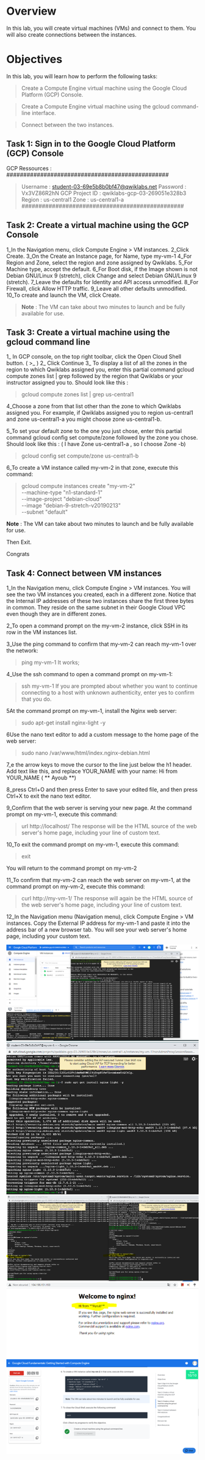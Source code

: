 # Overview
In this lab, you will create virtual machines (VMs) and connect to them. 
You will also create connections between the instances.

# Objectives
In this lab, you will learn how to perform the following tasks:

> Create a Compute Engine virtual machine using the Google Cloud Platform (GCP) Console.

> Create a Compute Engine virtual machine using the gcloud command-line interface.

> Connect between the two instances.

## Task 1: Sign in to the Google Cloud Platform (GCP) Console

GCP Ressources : 
################################################
> Username : student-03-69e5b8b0bf47@qwiklabs.net
> Password : Vx3VZ86R2hN
> GCP Project ID : qwiklabs-gcp-03-269051e328b3
> Region : us-central1
> Zone : us-central1-a
################################################


## Task 2: Create a virtual machine using the GCP Console

1_In the Navigation menu, click Compute Engine > VM instances.
2_Click Create.
3_On the Create an Instance page, for Name, type my-vm-1
4_For Region and Zone, select the region and zone assigned by Qwiklabs.
5_For Machine type, accept the default.
6_For Boot disk, if the Image shown is not Debian GNU/Linux 9 (stretch), click Change and select Debian GNU/Linux 9 (stretch).
7_Leave the defaults for Identity and API access unmodified.
8_For Firewall, click Allow HTTP traffic.
9_Leave all other defaults unmodified.
10_To create and launch the VM, click Create.

> **Note** : The VM can take about two minutes to launch and be fully available for use.

## Task 3: Create a virtual machine using the gcloud command line

1_ In GCP console, on the top right toolbar, click the Open Cloud Shell button.  ( >_ ) 
2_ Click Continue
3_ To display a list of all the zones in the region to which Qwiklabs assigned you, 
enter this partial command gcloud compute zones list | grep followed by the region that Qwiklabs or your instructor assigned you to.
Should look like this : 
> gcloud compute zones list | grep us-central1


4_Choose a zone from that list other than the zone to which Qwiklabs assigned you. 
For example, if Qwiklabs assigned you to region us-central1 and zone us-central1-a you might choose zone us-central1-b.

5_To set your default zone to the one you just chose, enter this partial command gcloud config set compute/zone followed by the zone you chose.
Should look like this :  ( I have Zone us-central1-a , so I choose Zone -b)
> gcloud config set compute/zone us-central1-b

6_To create a VM instance called my-vm-2 in that zone, execute this command:
> gcloud compute instances create "my-vm-2" \
--machine-type "n1-standard-1" \
--image-project "debian-cloud" \
--image "debian-9-stretch-v20190213" \
--subnet "default"

**Note** : The VM can take about two minutes to launch and be fully available for use.

Then Exit.

Congrats


## Task 4: Connect between VM instances

1_In the Navigation menu, click Compute Engine > VM instances.
You will see the two VM instances you created, each in a different zone.
Notice that the Internal IP addresses of these two instances share the first three bytes in common. 
They reside on the same subnet in their Google Cloud VPC even though they are in different zones.

2_To open a command prompt on the my-vm-2 instance, click SSH in its row in the VM instances list.

3_Use the ping command to confirm that my-vm-2 can reach my-vm-1 over the network:
> ping my-vm-1
It works;

4_Use the ssh command to open a command prompt on my-vm-1:

> ssh my-vm-1
If you are prompted about whether you want to continue connecting to a host with unknown authenticity, enter yes to confirm that you do.

5At the command prompt on my-vm-1, install the Nginx web server:
> sudo apt-get install nginx-light -y

6Use the nano text editor to add a custom message to the home page of the web server:
> sudo nano /var/www/html/index.nginx-debian.html

7_e the arrow keys to move the cursor to the line just below the h1 header. Add text like this, and replace YOUR_NAME with your name:
Hi from YOUR_NAME  ( ** Ayoub **)

8_press Ctrl+O and then press Enter to save your edited file, and then press Ctrl+X to exit the nano text editor.

9_Confirm that the web server is serving your new page. At the command prompt on my-vm-1, execute this command:
> url http://localhost/
The response will be the HTML source of the web server's home page, including your line of custom text.

10_To exit the command prompt on my-vm-1, execute this command:
> exit

You will return to the command prompt on my-vm-2

11_To confirm that my-vm-2 can reach the web server on my-vm-1, at the command prompt on my-vm-2, execute this command:
> curl http://my-vm-1/
The response will again be the HTML source of the web server's home page, including your line of custom text.

12_In the Navigation menu (Navigation menu), click Compute Engine > VM instances.
Copy the External IP address for my-vm-1 and paste it into the address bar of a new browser tab. 
You will see your web server's home page, including your custom text.


![](imgs/ping_mv2_to_mv1.PNG)
![](imgs/install_nginx.PNG)
![](imgs/curl_mv1&mv2.PNG)
![](imgs/NginxPage.PNG)
![](imgs/lab_GCPFundamentalsGettingStartedwithComputeEngine.PNG)










